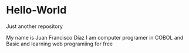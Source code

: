 # Hello-World
Just another repository

My name is Juan Francisco Díaz
I am computer programer in COBOL and Basic and learning web programiing for free
